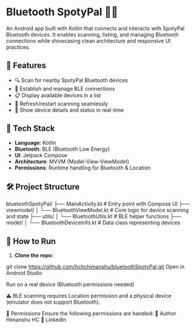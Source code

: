 # Bluetooth SpotyPal 🔵📍

An Android app built with Kotlin that connects and interacts with SpotyPal Bluetooth devices. It enables scanning, listing, and managing Bluetooth connections while showcasing clean architecture and responsive UI practices.

## 🚀 Features

- 🔍 Scan for nearby SpotyPal Bluetooth devices
- 📡 Establish and manage BLE connections
- 📋 Display available devices in a list
- 🔄 Refresh/restart scanning seamlessly
- 🔔 Show device details and status in real-time

## 🧠 Tech Stack

- **Language**: Kotlin
- **Bluetooth**: BLE (Bluetooth Low Energy)
- **UI**: Jetpack Compose
- **Architecture**: MVVM (Model-View-ViewModel)
- **Permissions**: Runtime handling for Bluetooth & Location

## 🛠 Project Structure

bluetoothSpotyPal/
├── MainActivity.kt # Entry point with Compose UI
├── viewmodel/
│ └── BluetoothViewModel.kt # Core logic for device scanning and state
├── utils/
│ └── BluetoothUtils.kt # BLE helper functions
├── model/
│ └── BluetoothDeviceInfo.kt # Data class representing devices


## 🧪 How to Run

1. **Clone the repo:**

git clone https://github.com/hchchimanshu/bluetoothSpotyPal.git
Open in Android Studio

Run on a real device (Bluetooth permissions needed)

⚠️ BLE scanning requires Location permission and a physical device (emulator does not support Bluetooth).

🔐 Permissions
Ensure the following permissions are handled:
<uses-permission android:name="android.permission.BLUETOOTH" />
<uses-permission android:name="android.permission.BLUETOOTH_ADMIN" />
<uses-permission android:name="android.permission.ACCESS_FINE_LOCATION" />
<uses-permission android:name="android.permission.BLUETOOTH_CONNECT" />
<uses-permission android:name="android.permission.BLUETOOTH_SCAN" />
🙋 Author
Himanshu HC
🔗 LinkedIn
